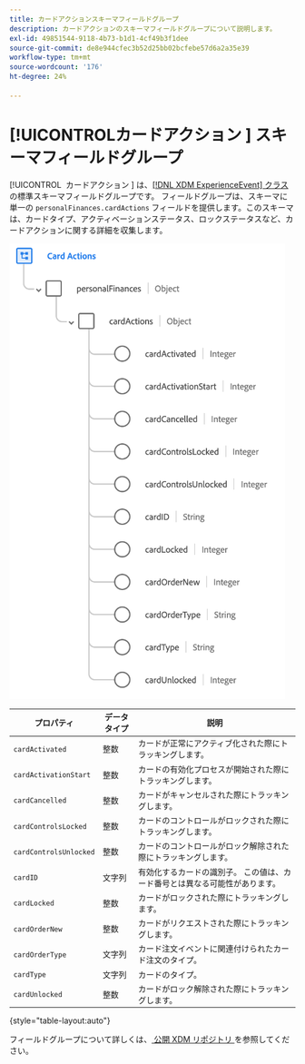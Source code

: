 ```yaml
---
title: カードアクションスキーマフィールドグループ
description: カードアクションのスキーマフィールドグループについて説明します。
exl-id: 49851544-9118-4b73-b1d1-4cf49b3f1dee
source-git-commit: de8e944cfec3b52d25bb02bcfebe57d6a2a35e39
workflow-type: tm+mt
source-wordcount: '176'
ht-degree: 24%

---
```


# [!UICONTROL &#x200B; カードアクション &#x200B;] スキーマフィールドグループ

[!UICONTROL &#x200B; カードアクション &#x200B;] は、[[!DNL XDM ExperienceEvent]  クラス ](../../classes/experienceevent.md) の標準スキーマフィールドグループです。 フィールドグループは、スキーマに単一の `personalFinances.cardActions` フィールドを提供します。このスキーマは、カードタイプ、アクティベーションステータス、ロックステータスなど、カードアクションに関する詳細を収集します。

![](../../images/field-groups/card-actions.png)

| プロパティ | データタイプ | 説明 |
| --- | --- | --- |
| `cardActivated` | 整数 | カードが正常にアクティブ化された際にトラッキングします。 |
| `cardActivationStart` | 整数 | カードの有効化プロセスが開始された際にトラッキングします。 |
| `cardCancelled` | 整数 | カードがキャンセルされた際にトラッキングします。 |
| `cardControlsLocked` | 整数 | カードのコントロールがロックされた際にトラッキングします。 |
| `cardControlsUnlocked` | 整数 | カードのコントロールがロック解除された際にトラッキングします。 |
| `cardID` | 文字列 | 有効化するカードの識別子。 この値は、カード番号とは異なる可能性があります。 |
| `cardLocked` | 整数 | カードがロックされた際にトラッキングします。 |
| `cardOrderNew` | 整数 | カードがリクエストされた際にトラッキングします。 |
| `cardOrderType` | 文字列 | カード注文イベントに関連付けられたカード注文のタイプ。 |
| `cardType` | 文字列 | カードのタイプ。 |
| `cardUnlocked` | 整数 | カードがロック解除された際にトラッキングします。 |

{style="table-layout:auto"}

フィールドグループについて詳しくは、[ 公開 XDM リポジトリ ](https://github.com/adobe/xdm/blob/master/docs/reference/fieldgroups/experience-event/experienceevent-card-actions.schema.json) を参照してください。
